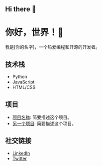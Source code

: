 ## Hi there 👋
# 你好，世界！👋

我是[你的名字]，一个热爱编程和开源的开发者。

## 技术栈
- Python
- JavaScript
- HTML/CSS

## 项目
- [项目名称](链接): 简要描述这个项目。
- [另一个项目](链接): 简要描述这个项目。

## 社交链接
- [LinkedIn](你的链接)
- [Twitter](你的链接)
